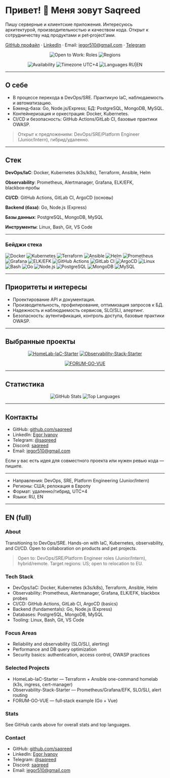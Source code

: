 # Привет! 👋 Меня зовут Saqreed

Пишу серверные и клиентские приложения. Интересуюсь архитектурой, производительностью и качеством кода. Открыт к сотрудничеству над продуктами и pet‑project’ами.

[GitHub профайл](https://github.com/saqreed) · [LinkedIn](https://www.linkedin.com/in/egor-ivanov-0b49a537b) · Email: [iegor510@gmail.com](mailto:iegor510@gmail.com) · [Telegram](https://t.me/saqreed)

<div align="center">

![Open to Work: Roles](https://img.shields.io/badge/Open%20to%20Work-DevOps%20%7C%20SRE%20%7C%20Platform-brightgreen?style=for-the-badge)
![Regions](https://img.shields.io/badge/Target%20Regions-US%20%7C%20EU%20Relocation-blue?style=for-the-badge)

![Availability](https://img.shields.io/badge/Availability-Full--time%20%7C%20Contract-lightgrey?style=flat)
![Timezone UTC+4](https://img.shields.io/badge/Timezone-UTC%2B4-lightgrey?style=flat)
![Languages RU|EN](https://img.shields.io/badge/Languages-RU%20%7C%20EN-lightgrey?style=flat)

</div>

---

## О себе

- В процессе перехода в DevOps/SRE. Практикую IaC, наблюдаемость и автоматизацию.
- Бэкенд-база: Go, Node.js/Express; БД: PostgreSQL, MongoDB, MySQL.
- Контейнеризация и оркестрация: Docker, Kubernetes.
- CI/CD и безопасность: GitHub Actions/GitLab CI, базовые практики OWASP.

> Открыт к предложениям: DevOps/SRE/Platform Engineer (Junior/Intern), гибрид/удаленно.

---

## Стек

**DevOps/IaC**: Docker, Kubernetes (k3s/k8s), Terraform, Ansible, Helm

**Observability**: Prometheus, Alertmanager, Grafana, ELK/EFK, blackbox‑пробы

**CI/CD**: GitHub Actions, GitLab CI, ArgoCD (основы)

**Backend (база)**: Go, Node.js (Express)

**Базы данных**: PostgreSQL, MongoDB, MySQL

**Инструменты**: Linux, Bash, Git, VS Code

---

### Бейджи стека

![Docker](https://img.shields.io/badge/Docker-2496ED?logo=docker&logoColor=white)
![Kubernetes](https://img.shields.io/badge/Kubernetes-326CE5?logo=kubernetes&logoColor=white)
![Terraform](https://img.shields.io/badge/Terraform-7B42BC?logo=terraform&logoColor=white)
![Ansible](https://img.shields.io/badge/Ansible-EE0000?logo=ansible&logoColor=white)
![Helm](https://img.shields.io/badge/Helm-0F1689?logo=helm&logoColor=white)
![Prometheus](https://img.shields.io/badge/Prometheus-E6522C?logo=prometheus&logoColor=white)
![Grafana](https://img.shields.io/badge/Grafana-F46800?logo=grafana&logoColor=white)
![ELK/EFK](https://img.shields.io/badge/ELK%2FEFK-005571?logo=elastic&logoColor=white)
![GitHub Actions](https://img.shields.io/badge/GitHub%20Actions-2088FF?logo=githubactions&logoColor=white)
![GitLab CI](https://img.shields.io/badge/GitLab%20CI-FC6D26?logo=gitlab&logoColor=white)
![ArgoCD](https://img.shields.io/badge/ArgoCD-EF7B4D?logo=argo&logoColor=white)
![Linux](https://img.shields.io/badge/Linux-FCC624?logo=linux&logoColor=black)
![Bash](https://img.shields.io/badge/Bash-4EAA25?logo=gnubash&logoColor=white)
![Go](https://img.shields.io/badge/Go-00ADD8?logo=go&logoColor=white)
![Node.js](https://img.shields.io/badge/Node.js-339933?logo=nodedotjs&logoColor=white)
![PostgreSQL](https://img.shields.io/badge/PostgreSQL-4169E1?logo=postgresql&logoColor=white)
![MongoDB](https://img.shields.io/badge/MongoDB-47A248?logo=mongodb&logoColor=white)
![MySQL](https://img.shields.io/badge/MySQL-4479A1?logo=mysql&logoColor=white)

---

## Приоритеты и интересы

- Проектирование API и документация.
- Производительность, профилирование, оптимизация запросов к БД.
- Надежность и наблюдаемость сервисов, SLO/SLI, алертинг.
- Безопасность: аутентификация, контроль доступа, базовые практики OWASP.

---

## Выбранные проекты

<div align="center">

[![HomeLab-IaC-Starter](https://github-readme-stats.vercel.app/api/pin/?username=saqreed&repo=HomeLab-IaC-Starter&theme=transparent&hide_border=true)](https://github.com/saqreed/HomeLab-IaC-Starter)
[![Observability-Stack-Starter](https://github-readme-stats.vercel.app/api/pin/?username=saqreed&repo=Observability-Stack-Starter&theme=transparent&hide_border=true)](https://github.com/saqreed/Observability-Stack-Starter)

[![FORUM-GO-VUE](https://github-readme-stats.vercel.app/api/pin/?username=saqreed&repo=FORUM-GO-VUE&theme=transparent&hide_border=true)](https://github.com/saqreed/FORUM-GO-VUE)

</div>

---

## Статистика

<div align="center">

![GitHub Stats](https://github-readme-stats.vercel.app/api?username=saqreed&show_icons=true&theme=transparent&hide_border=true&count_private=true)
![Top Languages](https://github-readme-stats.vercel.app/api/top-langs/?username=saqreed&layout=compact&theme=transparent&hide_border=true)

</div>

---

## Контакты

- GitHub: [github.com/saqreed](https://github.com/saqreed)
- LinkedIn: [Egor Ivanov](https://www.linkedin.com/in/egor-ivanov-0b49a537b)
- Telegram: [@saqreed](https://t.me/saqreed)
- Discord: [saqreed](https://discord.com/users/saqreed)
- Email: [iegor510@gmail.com](mailto:iegor510@gmail.com)

Если у вас есть идея для совместного проекта или нужен ревью кода — пишите.

---

- Направления: DevOps, SRE, Platform Engineering (Junior/Intern)
- Регионы: США; релокация в Европу
- Формат: удаленно/гибрид, UTC+4
- Языки: RU, EN

---

## EN (full)

### About

Transitioning to DevOps/SRE. Hands-on with IaC, Kubernetes, observability, and CI/CD. Open to collaboration on products and pet projects.

> Open to: DevOps/SRE/Platform Engineer roles (Junior/Intern), hybrid/remote.
Target regions: US; open to relocation to EU.

### Tech Stack

- DevOps/IaC: Docker, Kubernetes (k3s/k8s), Terraform, Ansible, Helm
- Observability: Prometheus, Alertmanager, Grafana, ELK/EFK, blackbox probes
- CI/CD: GitHub Actions, GitLab CI, ArgoCD (basics)
- Backend (fundamentals): Go, Node.js (Express)
- Databases: PostgreSQL, MongoDB, MySQL
- Tooling: Linux, Bash, Git, VS Code

### Focus Areas

- Reliability and observability (SLO/SLI, alerting)
- Performance and DB query optimization
- Security basics: authentication, access control, OWASP practices

### Selected Projects

- HomeLab-IaC-Starter — Terraform + Ansible one-command homelab (k3s, ingress, cert-manager)
- Observability-Stack-Starter — Prometheus/Grafana/EFK, SLO/SLI, alert routing
- FORUM-GO-VUE — full‑stack example (Go + Vue)

### Stats

See GitHub cards above for overall stats and top languages.

### Contact

- GitHub: [github.com/saqreed](https://github.com/saqreed)
- LinkedIn: [Egor Ivanov](https://www.linkedin.com/in/egor-ivanov-0b49a537b)
- Telegram: [@saqreed](https://t.me/saqreed)
- Discord: [saqreed](https://discord.com/users/saqreed)
- Email: [iegor510@gmail.com](mailto:iegor510@gmail.com)

